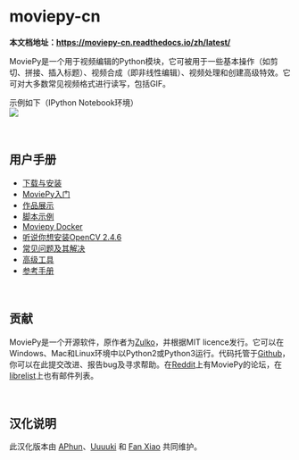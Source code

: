 # moviepy-cn


**本文档地址：https://moviepy-cn.readthedocs.io/zh/latest/**

MoviePy是一个用于视频编辑的Python模块，它可被用于一些基本操作（如剪切、拼接、插入标题）、视频合成（即非线性编辑）、视频处理和创建高级特效。它可对大多数常见视频格式进行读写，包括GIF。
</br>

示例如下（IPython Notebook环境）<br>
![](http://zulko.github.io/moviepy/_images/demo_preview1.jpeg)

</br>

## 用户手册
- [下载与安装](https://github.com/APhun/moviepy-cn/tree/master/1_下载与安装)
- [MoviePy入门](https://github.com/APhun/moviepy-cn/tree/master/2_MoviePy入门)
- [作品展示](https://github.com/APhun/moviepy-cn/tree/master/3_作品展示)
- [脚本示例](https://github.com/APhun/moviepy-cn/tree/master/4_脚本示例)
- [Moviepy Docker](https://github.com/APhun/moviepy-cn/tree/master/5_MoviePy%20Docker)
- [听说你想安装OpenCV 2.4.6](https://github.com/APhun/moviepy-cn/tree/master/6_听说你想安装OpenCV%202.4.6)
- [常见问题及其解决](https://github.com/APhun/moviepy-cn/tree/master/7_常见问题及其解决)
- [高级工具](https://github.com/APhun/moviepy-cn/tree/master/8_高级工具)
- [参考手册](https://github.com/APhun/moviepy-cn/tree/master/9_参考手册)

</br>

## 贡献
MoviePy是一个开源软件，原作者为[Zulko](https://github.com/Zulko)，并根据MIT licence发行。它可以在Windows、Mac和Linux环境中以Python2或Python3运行。代码托管于[Github](https://github.com/Zulko/moviepy)，你可以在此提交改进、报告bug及寻求帮助。在[Reddit](https://www.reddit.com/r/moviepy/)上有MoviePy的论坛，在[librelist](moviepy%40librelist.com)上也有邮件列表。

</br>

## 汉化说明
此汉化版本由 [APhun](https://github.com/APhun)、[Uuuuki](https://github.com/Uuuuki) 和 [Fan Xiao](https://github.com/fani1996) 共同维护。
